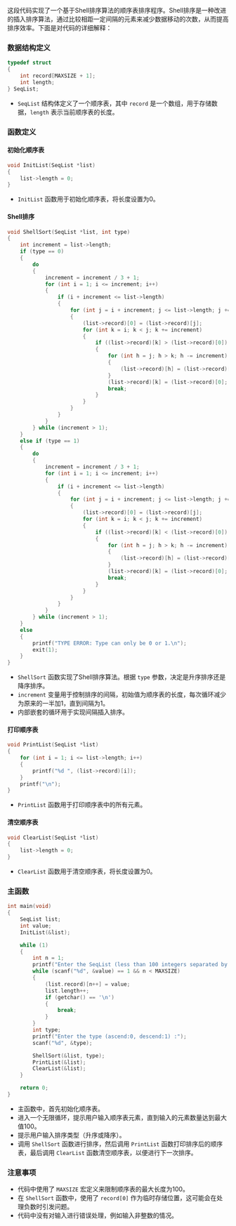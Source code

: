 这段代码实现了一个基于Shell排序算法的顺序表排序程序。Shell排序是一种改进的插入排序算法，通过比较相距一定间隔的元素来减少数据移动的次数，从而提高排序效率。下面是对代码的详细解释：

### 数据结构定义

```c
typedef struct
{
    int record[MAXSIZE + 1];
    int length;
} SeqList;
```

- `SeqList` 结构体定义了一个顺序表，其中 `record` 是一个数组，用于存储数据，`length` 表示当前顺序表的长度。

### 函数定义

#### 初始化顺序表

```c
void InitList(SeqList *list)
{
    list->length = 0;
}
```

- `InitList` 函数用于初始化顺序表，将长度设置为0。

#### Shell排序

```c
void ShellSort(SeqList *list, int type)
{
    int increment = list->length;
    if (type == 0)
    {
        do
        {
            increment = increment / 3 + 1;
            for (int i = 1; i <= increment; i++)
            {
                if (i + increment <= list->length)
                {
                    for (int j = i + increment; j <= list->length; j += increment)
                    {
                        (list->record)[0] = (list->record)[j];
                        for (int k = i; k < j; k += increment)
                        {
                            if ((list->record)[k] > (list->record)[0])
                            {
                                for (int h = j; h > k; h -= increment)
                                {
                                    (list->record)[h] = (list->record)[h - increment];
                                }
                                (list->record)[k] = (list->record)[0];
                                break;
                            }
                        }
                    }
                }
            }
        } while (increment > 1);
    }
    else if (type == 1)
    {
        do
        {
            increment = increment / 3 + 1;
            for (int i = 1; i <= increment; i++)
            {
                if (i + increment <= list->length)
                {
                    for (int j = i + increment; j <= list->length; j += increment)
                    {
                        (list->record)[0] = (list->record)[j];
                        for (int k = i; k < j; k += increment)
                        {
                            if ((list->record)[k] < (list->record)[0])
                            {
                                for (int h = j; h > k; h -= increment)
                                {
                                    (list->record)[h] = (list->record)[h - increment];
                                }
                                (list->record)[k] = (list->record)[0];
                                break;
                            }
                        }
                    }
                }
            }
        } while (increment > 1);
    }
    else
    {
        printf("TYPE ERROR: Type can only be 0 or 1.\n");
        exit(1);
    }
}
```

- `ShellSort` 函数实现了Shell排序算法。根据 `type` 参数，决定是升序排序还是降序排序。
- `increment` 变量用于控制排序的间隔，初始值为顺序表的长度，每次循环减少为原来的一半加1，直到间隔为1。
- 内部嵌套的循环用于实现间隔插入排序。

#### 打印顺序表

```c
void PrintList(SeqList *list)
{
    for (int i = 1; i <= list->length; i++)
    {
        printf("%d ", (list->record)[i]);
    }
    printf("\n");
}
```

- `PrintList` 函数用于打印顺序表中的所有元素。

#### 清空顺序表

```c
void ClearList(SeqList *list)
{
    list->length = 0;
}
```

- `ClearList` 函数用于清空顺序表，将长度设置为0。

### 主函数

```c
int main(void)
{
    SeqList list;
    int value;
    InitList(&list);

    while (1)
    {
        int n = 1;
        printf("Enter the SeqList (less than 100 integers separated by blank) : ");
        while (scanf("%d", &value) == 1 && n < MAXSIZE)
        {
            (list.record)[n++] = value;
            list.length++;
            if (getchar() == '\n')
            {
                break;
            }
        }
        int type;
        printf("Enter the type (ascend:0, descend:1) :");
        scanf("%d", &type);

        ShellSort(&list, type);
        PrintList(&list);
        ClearList(&list);
    }

    return 0;
}
```

- 主函数中，首先初始化顺序表。
- 进入一个无限循环，提示用户输入顺序表元素，直到输入的元素数量达到最大值100。
- 提示用户输入排序类型（升序或降序）。
- 调用 `ShellSort` 函数进行排序，然后调用 `PrintList` 函数打印排序后的顺序表，最后调用 `ClearList` 函数清空顺序表，以便进行下一次排序。

### 注意事项

- 代码中使用了 `MAXSIZE` 宏定义来限制顺序表的最大长度为100。
- 在 `ShellSort` 函数中，使用了 `record[0]` 作为临时存储位置，这可能会在处理负数时引发问题。
- 代码中没有对输入进行错误处理，例如输入非整数的情况。
